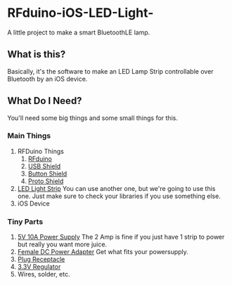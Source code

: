 # RFduino-iOS-LED-Light-
A little project to make a smart BluetoothLE lamp.

## What is this?

Basically, it's the software to make an LED Lamp Strip controllable
over Bluetooth by an iOS device.

## What Do I Need?

You'll need some big things and some small things for this.

### Main Things
1. RFDuino Things
    1. [RFduino](https://www.sparkfun.com/products/13208)
    2. [USB Shield](https://www.sparkfun.com/products/13209)
    3. [Button Shield](https://www.sparkfun.com/products/13210)
    4. [Proto Shield](https://www.sparkfun.com/products/13213)
2. [LED Light Strip](http://www.adafruit.com/product/306) You can use
   another one, but we're going to use this one.  Just make sure to
   check your libraries if you use something else.
3. iOS Device

### Tiny Parts

1. [5V 10A Power Supply](https://learn.adafruit.com/assets/1669) The 2
   Amp is fine if you just have 1 strip to power but really you want
   more juice.
2. [Female DC Power Adapter](https://www.adafruit.com/products/368)
   Get what fits your powersupply.
3. [Plug Receptacle](http://www.adafruit.com/products/578)
4. [3.3V Regulator](https://www.sparkfun.com/products/526)
5. Wires, solder, etc. 

